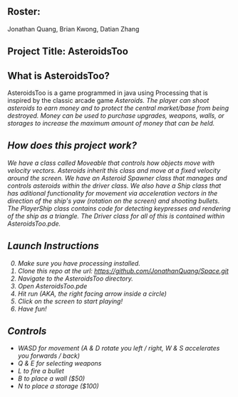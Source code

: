 ## Roster: 
Jonathan Quang, Brian Kwong, Datian Zhang 
## Project Title: AsteroidsToo

## What is AsteroidsToo?
AsteroidsToo is a game programmed in java using Processing that is inspired by the classic arcade game <em>Asteroids<em>. 
The player can shoot asteroids to earn money and to protect the central market/base from being destroyed. 
Money can be used to purchase upgrades, weapons, walls, or storages to increase the maximum amount of money that can be held.

## How does this project work?
We have a class called <em>Moveable<em> that controls how objects move with velocity vectors. 
<em>Asteroids<em> inherit this class and move at a fixed velocity around the screen. 
We have an <em>Asteroid Spawner<em> class that manages and controls asteroids within the driver class. 
We also have a <em>Ship<em> class that has aditional functionality for movement via acceleration vectors in the direction of the ship's 
yaw (rotation on the screen) and shooting bullets. 
The <em>PlayerShip<em> class contains code for detecting keypresses and rendering of the ship as a triangle.
The Driver class for all of this is contained within <em>AsteroidsToo.pde<em>. 

## Launch Instructions
0. Make sure you have processing installed.
1. Clone this repo at the url: https://github.com/JonathanQuang/Space.git
2. Navigate to the AsteroidsToo directory.
3. Open AsteroidsToo.pde
4. Hit run (AKA, the right facing arrow inside a circle)
5. Click on the screen to start playing!
6. Have fun!

## Controls
- WASD for movement (A & D rotate you left / right, W & S accelerates you forwards / back)
- Q & E for selecting weapons
- L to fire a bullet
- B to place a wall ($50)
- N to place a storage ($100)

